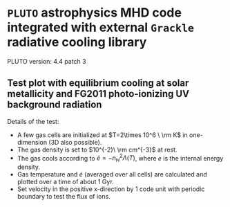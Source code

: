 # `PLUTO` astrophysics MHD code integrated with external `Grackle` radiative cooling library
PLUTO version: 4.4 patch 3

## Test plot with equilibrium cooling at solar metallicity and FG2011 photo-ionizing UV background radiation
Details of the test:
- A few gas cells are initialized at $T=2\times 10^6 \ \rm K$ in one-dimension (3D also possible).
- The gas density is set to $10^{-2}\ \rm cm^{-3}$ at rest.
- The gas cools according to $\dot{e}=-n_H^2 \Lambda(T)$, where $e$ is the internal energy density.
- Gas temperature and $\dot{e}$ (averaged over all cells) are calculated and plotted over a time of about 1 Gyr.
- Set velocity in the positive x-direction by 1 code unit with periodic boundary to test the flux of ions.

<picture>
  <source media="(prefers-color-scheme: dark)" srcset="https://github.com/user-attachments/assets/aa3e5a9c-0f19-4d26-8392-ed94a73d47dd">
  <img alt="" src="https://github.com/user-attachments/assets/f6c64fdd-1a2f-48f6-ae8f-3c52e91a7c8d">
</picture>


